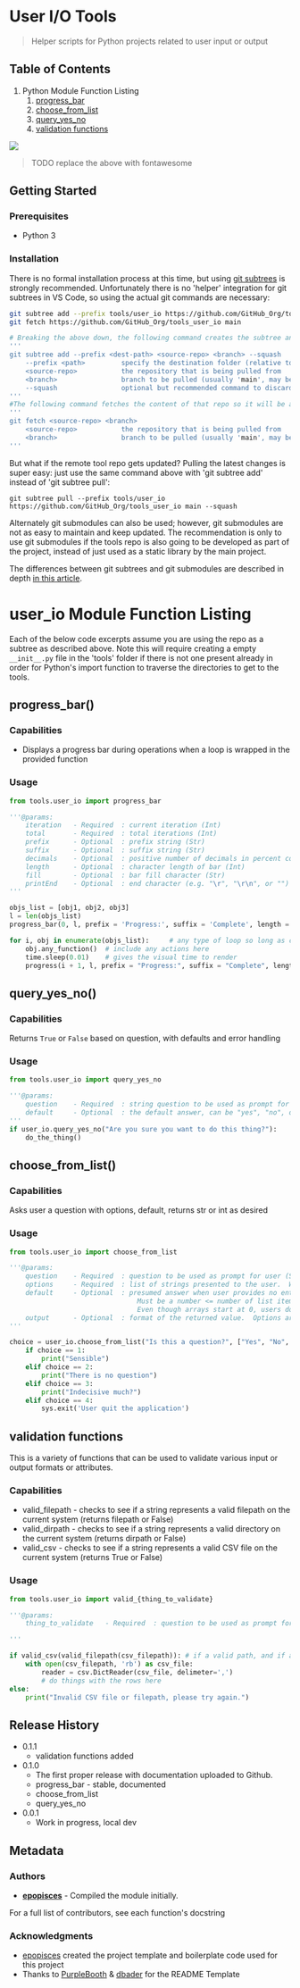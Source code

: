 # User I/O Tools

> Helper scripts for Python projects related to user input or output

## Table of Contents
1. Python Module Function Listing
    1. [progress_bar](#p#rogress_bar())
    2. [choose_from_list](##choose_from_list())
    3. [query_yes_no](##query_yes_no())
    4. [validation functions](##validation-functions)

![](user_io.png) 
> TODO replace the above with fontawesome

## Getting Started

### Prerequisites

- Python 3

### Installation

There is no formal installation process at this time, but using [git subtrees](https://www.atlassian.com/git/tutorials/git-subtree) is strongly recommended.  Unfortunately there is no 'helper' integration for git subtrees in VS Code, so using the actual git commands are necessary:

```bash
git subtree add --prefix tools/user_io https://github.com/GitHub_Org/tools_user_io main --squash
git fetch https://github.com/GitHub_Org/tools_user_io main

# Breaking the above down, the following command creates the subtree and the connection to the remote repo
'''
git subtree add --prefix <dest-path> <source-repo> <branch> --squash
    --prefix <path>         specify the destination folder (relative to current working directory).
    <source-repo>           the repository that is being pulled from
    <branch>                branch to be pulled (usually 'main', may be 'master' if migrated from outside GitHub)
    --squash                optional but recommended command to discard the commit history of the source repo
'''
#The following command fetches the content of that repo so it will be available for use
'''
git fetch <source-repo> <branch>
    <source-repo>           the repository that is being pulled from
    <branch>                branch to be pulled (usually 'main', may be 'master' if migrated from outside GitHub)
'''
```

But what if the remote tool repo gets updated?  Pulling the latest changes is super easy: just use the same command above with 'git subtree add' instead of 'git subtree pull':
```
git subtree pull --prefix tools/user_io https://github.com/GitHub_Org/tools_user_io main --squash
```

Alternately git submodules can also be used; however, git submodules are not as easy to maintain and keep updated.  The recommendation is only to use git submodules if the tools repo is also going to be developed as part of the project, instead of just used as a static library by the main project.

The differences between git subtrees and git submodules are described in depth [in this article](https://martowen.com/2016/05/01/git-submodules-vs-git-subtrees/#:~:text=The%20simplest%20way%20to%20think,specific%20commit%20in%20another%20repository.&text=Subtrees%20are%20easier%20to%20pull,copies%20of%20the%20original%20repository).

# user_io Module Function Listing
Each of the below code excerpts assume you are using the repo as a subtree as described above.  Note this will require creating a empty `__init__.py` file in the 'tools' folder if there is not one present already in order for Python's import function to traverse the directories to get to the tools.

## progress_bar()

### Capabilities
* Displays a progress bar during operations when a loop is wrapped in the provided function

### Usage

```python
from tools.user_io import progress_bar

'''@params:
    iteration   - Required  : current iteration (Int)
    total       - Required  : total iterations (Int)
    prefix      - Optional  : prefix string (Str)
    suffix      - Optional  : suffix string (Str)
    decimals    - Optional  : positive number of decimals in percent complete (Int)
    length      - Optional  : character length of bar (Int)
    fill        - Optional  : bar fill character (Str)
    printEnd    - Optional  : end character (e.g. "\r", "\r\n", or "") (Str)
'''

objs_list = [obj1, obj2, obj3]
l = len(objs_list)
progress_bar(0, l, prefix = 'Progress:', suffix = 'Complete', length = 50, printEnd = '') # initial empty prog bar

for i, obj in enumerate(objs_list):     # any type of loop so long as counter is included
    obj.any_function()  # include any actions here
    time.sleep(0.01)    # gives the visual time to render
    progress(i + 1, l, prefix = "Progress:", suffix = "Complete", length = 50, , printEnd = '')
```

## query_yes_no()

### Capabilities
Returns `True` or `False` based on question, with defaults and error handling

### Usage

```python
from tools.user_io import query_yes_no

'''@params:
    question    - Required  : string question to be used as prompt for user (Str)
    default     - Optional  : the default answer, can be "yes", "no", or "". defaults to "yes" (Str)
'''
if user_io.query_yes_no("Are you sure you want to do this thing?"):
    do_the_thing()
```

## choose_from_list()

### Capabilities
Asks user a question with options, default, returns str or int as desired

### Usage
```python
from tools.user_io import choose_from_list

'''@params:
    question    - Required  : question to be used as prompt for user (Str)
    options     - Required  : list of strings presented to the user.  Will be given numerical representatives ([Str])
    default     - Optional  : presumed answer when user provides no entry (Str or Int)
                                Must be a number <= number of list items starting at 1, eg "1"
                                Even though arrays start at 0, users don't 
    output      - Optional  : format of the returned value.  Options are 'str' or 'int' (Str)
'''

choice = user_io.choose_from_list("Is this a question?", ["Yes", "No", "Maybe", "Quit"], output='int')
    if choice == 1:
        print("Sensible")
    elif choice == 2:
        print("There is no question")
    elif choice == 3:
        print("Indecisive much?")
    elif choice == 4:
        sys.exit('User quit the application')
```

## validation functions

This is a variety of functions that can be used to validate various input or output formats or attributes.

### Capabilities
* valid_filepath - checks to see if a string represents a valid filepath on the current system (returns filepath or False)
* valid_dirpath - checks to see if a string represents a valid directory on the current system (returns dirpath or False)
* valid_csv - checks to see if a string represents a valid CSV file on the current system (returns True or False)

### Usage
```python
from tools.user_io import valid_{thing_to_validate}

'''@params:
    thing_to_validate   - Required  : question to be used as prompt for user (Str)

'''

if valid_csv(valid_filepath(csv_filepath)): # if a valid path, and if a valid CSV
    with open(csv_filepath, 'rb') as csv_file:
        reader = csv.DictReader(csv_file, delimeter=',')
        # do things with the rows here
else:
    print("Invalid CSV file or filepath, please try again.")

```

## Release History
* 0.1.1
    * validation functions added
* 0.1.0
    * The first proper release with documentation uploaded to Github. 
    * progress_bar - stable, documented
    * choose_from_list 
    * query_yes_no
* 0.0.1
    * Work in progress, local dev

## Metadata

### Authors

* [**epopisces**](https://github.com/epopisces/) - Compiled the module initially.

For a full list of contributors, see each function's docstring

### Acknowledgments

* [epopisces](https://github.com/epopisces) created the project template and boilerplate code used for this project
* Thanks to [PurpleBooth](https://gist.github.com/PurpleBooth/) & [dbader](https://github.com/dbader/readme-template) for the README Template
